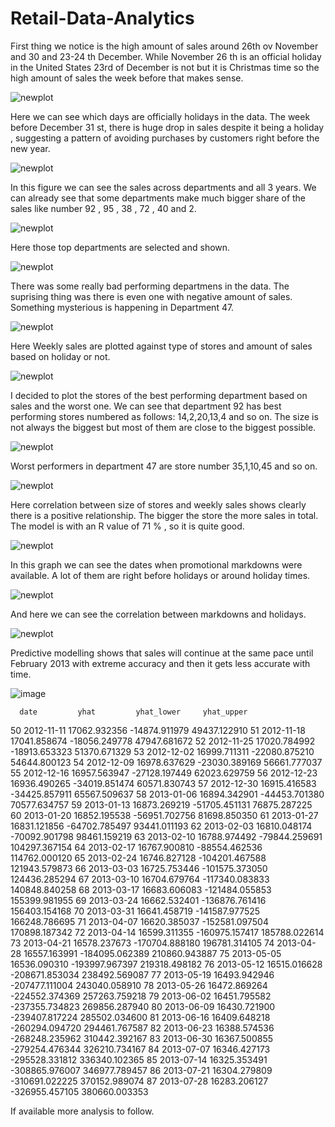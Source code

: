 # Retail-Data-Analytics



First thing we notice is the high amount of sales around 26th ov November and 30 and 23-24 th December. While November 26 th is an official holiday in the United States 23rd of December is not but it is Christmas time so the high amount of sales the week before that makes sense.

![newplot](https://github.com/user-attachments/assets/e5aa2d9d-d972-46d4-90e1-a72baa0ee1a4)

Here we can see which days are officially holidays in the data. The week before December 31 st, there is huge drop in sales despite it being a holiday , suggesting a pattern of avoiding purchases by customers right before the new year.

![newplot](https://github.com/user-attachments/assets/cfec1d07-69b3-46c6-ae2b-22db56bd3d66)


In this figure we can see the sales across departments and all 3 years. We can already see that some departments make much bigger share of the sales like number 92 , 95 , 38 , 72 , 40 and 2.

![newplot](https://github.com/user-attachments/assets/84e6ebae-1530-418d-ba2b-74441c1ddd33)


Here those top departments are selected and shown.

![newplot](https://github.com/user-attachments/assets/7073199f-5782-41aa-8ba8-c02b00ba7d23)



There was some really bad performing departmens in the data. The suprising thing was there is even one with negative amount of sales. Something mysterious is happening in Department 47.

![newplot](https://github.com/user-attachments/assets/40f9279d-d689-4640-a00d-37b013e08181)


Here Weekly sales are plotted against type of stores and amount of sales based on holiday or not.

![newplot](https://github.com/user-attachments/assets/d74e29e3-5157-4309-a883-36a6cce93779)



I decided to plot the stores of the best performing department based on sales and the worst one. We can see that department 92 has best performing stores numbered as follows: 14,2,20,13,4 and so on. The size is not always the biggest but most of them are close to the biggest possible.

![newplot](https://github.com/user-attachments/assets/06380c5a-8280-4816-b98c-67305e308455)


Worst performers in department 47 are store number 35,1,10,45 and so on.

![newplot](https://github.com/user-attachments/assets/1d8e61da-1c5d-43fc-9f63-d88b9f3602aa)



Here correlation between size of stores and weekly sales shows clearly there is a positive relationship. The bigger the store the more sales in total. The model is with an R value of 71 % , so it is quite good.

![newplot](https://github.com/user-attachments/assets/d9fd3189-a5d0-42d4-bdc7-7efca57fea60)


In this graph we can see the dates when promotional markdowns were available. A lot of them are right before holidays or around holiday times.

![newplot](https://github.com/user-attachments/assets/d6079831-c44c-4fe3-a57c-80245bf9e43e)

And here we can see the correlation between markdowns and holidays.

![newplot](https://github.com/user-attachments/assets/e6fd74c7-927e-4943-8475-d6efe3b1facd)


Predictive modelling shows that sales will continue at the same pace until February 2013 with extreme accuracy and then it gets less accurate with time.

![image](https://github.com/user-attachments/assets/b7d48d4e-91c9-4453-9bd9-ed4e85677b3b)

      date         yhat         yhat_lower     yhat_upper
50 2012-11-11  17062.932356  -14874.911979   49437.122910
51 2012-11-18  17041.858674  -18056.249778   47947.681672
52 2012-11-25  17020.784992  -18913.653323   51370.671329
53 2012-12-02  16999.711311  -22080.875210   54644.800123
54 2012-12-09  16978.637629  -23030.389169   56661.777037
55 2012-12-16  16957.563947  -27128.197449   62023.629759
56 2012-12-23  16936.490265  -34019.851474   60571.830743
57 2012-12-30  16915.416583  -34425.857911   65567.509637
58 2013-01-06  16894.342901  -44453.701380   70577.634757
59 2013-01-13  16873.269219  -51705.451131   76875.287225
60 2013-01-20  16852.195538  -56951.702756   81698.850350
61 2013-01-27  16831.121856  -64702.785497   93441.011193
62 2013-02-03  16810.048174  -70092.901798   98461.159219
63 2013-02-10  16788.974492  -79844.259691  104297.367154
64 2013-02-17  16767.900810  -88554.462536  114762.000120
65 2013-02-24  16746.827128 -104201.467588  121943.579873
66 2013-03-03  16725.753446 -101575.373050  124436.285294
67 2013-03-10  16704.679764 -117340.083833  140848.840258
68 2013-03-17  16683.606083 -121484.055853  155399.981955
69 2013-03-24  16662.532401 -136876.761416  156403.154168
70 2013-03-31  16641.458719 -141587.977525  166248.786695
71 2013-04-07  16620.385037 -152581.097504  170898.187342
72 2013-04-14  16599.311355 -160975.157417  185788.022614
73 2013-04-21  16578.237673 -170704.888180  196781.314105
74 2013-04-28  16557.163991 -184095.062389  210860.943887
75 2013-05-05  16536.090310 -193997.967397  219318.498182
76 2013-05-12  16515.016628 -208671.853034  238492.569087
77 2013-05-19  16493.942946 -207477.111004  243040.058910
78 2013-05-26  16472.869264 -224552.374369  257263.759218
79 2013-06-02  16451.795582 -237355.734823  269856.287940
80 2013-06-09  16430.721900 -239407.817224  285502.034600
81 2013-06-16  16409.648218 -260294.094720  294461.767587
82 2013-06-23  16388.574536 -268248.235962  310442.392167
83 2013-06-30  16367.500855 -279254.476344  326210.734167
84 2013-07-07  16346.427173 -295528.331812  336340.102365
85 2013-07-14  16325.353491 -308865.976007  346977.789457
86 2013-07-21  16304.279809 -310691.022225  370152.989074
87 2013-07-28  16283.206127 -326955.457105  380660.003353




If available more analysis to follow.

